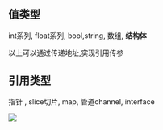 ## 值类型

int系列, float系列, bool,string, 数组, **结构体**

以上可以通过传递地址,实现引用传参

## 引用类型

指针 , slice切片, map, 管道channel, interface



![](https://ws1.sinaimg.cn/large/006tKfTcly1g185o599gwj318q0mk75x.jpg)

